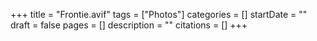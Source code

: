 +++
title = "Frontie.avif"
tags = ["Photos"]
categories = []
startDate = ""
draft = false
pages = []
description = ""
citations = []
+++
